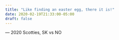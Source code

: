 ```yaml
---
title: "Like finding an easter egg, there it is!"
date: 2020-02-19T21:33:00-05:00
draft: false
---
```

— 2020 Scotties, SK vs NO
<!--more--> 

